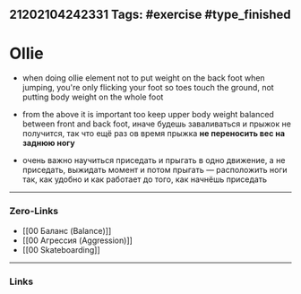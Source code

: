 21202104242331
Tags: #exercise #type_finished 
---
# Ollie

- when doing ollie element not to put weight on the back foot when jumping, you're only flicking your foot so toes touch the ground, not putting body weight on the whole foot

 - from the above it is important too keep upper body weight balanced between front and back foot, иначе будешь заваливаться и прыжок не получится, так что ещё раз ов время прыжка **не переносить вес на заднюю ногу**

- очень важно научиться приседать и прыгать в одно движение, а не приседать, выжидать момент и потом прыгать — расположить ноги так, как удобно и как работает до того, как начнёшь приседать

---
### Zero-Links
- [[00 Баланс (Balance)]]
- [[00 Агрессия (Aggression)]]
- [[00 Skateboarding]]
---
### Links
